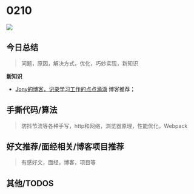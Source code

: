 
# 0210

![](./bg-imgs/0210.jpg)



## 今日总结
> 问题，原因，解决方式，优化，巧妙实现，新知识

**新知识**

- [Jony的博客，记录学习工作的点点滴滴](https://github.com/forthealllight/blog) 博客推荐；





## 手撕代码/算法
> 防抖节流等各种手写，http和网络，浏览器原理，性能优化，Webpack


## 好文推荐/面经相关/博客项目推荐
> 有感好文，面经，博客，项目等


## 其他/TODOS

